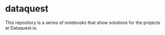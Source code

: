 # dataquest
This repository is a series of notebooks that show solutions for the projects at Dataquest.io.
